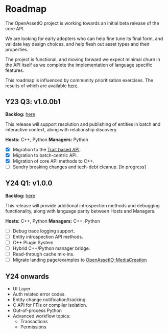 # Roadmap

The OpenAssetIO project is working towards an initial beta release of
the core API.

We are looking for early adopters who can help fine tune its final form,
and validate key design choices, and help flesh out asset types and
their properties.

The project is functional, and moving forward we expect minimal churn in
the API itself as we complete the implementation of language specific
features.

This roadmap is influenced by community prioritisation exercises. The
results of which are available
[here](https://docs.google.com/spreadsheets/d/1ARGfLIbBg58rGTAgjcvr9DbmsXKTdQKO3BC_M3RQ_w4/edit#gid=0).

## Y23 Q3: v1.0.0b1

**Backlog:** [here](https://github.com/OpenAssetIO/OpenAssetIO/milestone/1)

This release will support resolution and publishing of entities in batch
and interactive context, along with relationship discovery.

**Hosts:** C++, Python
**Managers:** Python

- [x] Migration to the [Trait based API](https://github.com/OpenAssetIO/OpenAssetIO/blob/main/doc/decisions/DR007-Hierarchical-or-compositional-traits-for-specifications.md).
- [x] Migration to batch-centric API.
- [x] Migration of core API methods to C++.
- [ ] Sundry breaking changes and tech-debt cleanup. [In progress]

## Y24 Q1: v1.0.0

**Backlog:** [here](https://github.com/OpenAssetIO/OpenAssetIO/milestone/7)

This release will provide additional introspection methods and
debugging functionality, along with language parity between Hosts and
Managers.

**Hosts:** C++, Python
**Managers:** C++, Python

- [ ] Debug trace logging support.
- [ ] Entity introspection API methods.
- [ ] C++ Plugin System
- [ ] Hybrid C++/Python manager bridge.
- [ ] Read-through cache mix-ins.
- [ ] Migrate landing page/examples to [OpenAssetIO-MediaCreation](https://github.com/OpenAssetIO/OpenAssetIO-MediaCreation)

## Y24 onwards

- UI Layer
- Auth related error codes.
- Entity change notification/tracking.
- C API for FFIs or compiler isolation.
- Out-of-process Python
- Advanced workflow topics:
  - Transactions
  - Permissions

